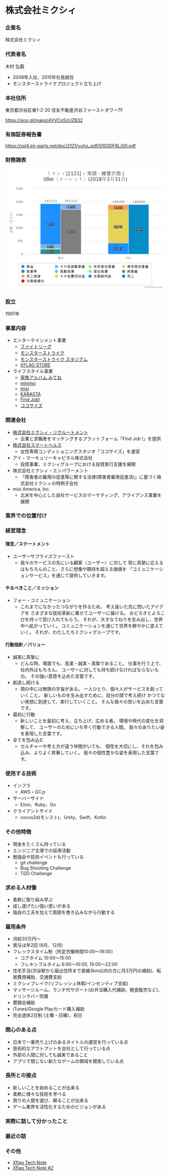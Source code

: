 株式会社ミクシィ
==

### 企業名

株式会社ミクシィ

### 代表者名

木村 弘毅

- 2008年入社、2015年社長就任
- モンスターストライクプロジェクト立ち上げ

### 本社住所

東京都渋谷区東1-2-20 住友不動産渋谷ファーストタワー7F

https://goo.gl/maps/4VVCoSzUZB32

### 有価証券報告書

https://ssl4.eir-parts.net/doc/2121/yuho_pdf/S100DF8L/00.pdf

### 財務諸表

![](assets/2121.png)

### 設立

1997年

### 事業内容

- エンターテインメント事業
  - [ファイトリーグ](https://fight-league.com/)
  - [モンスターストライク](https://www.monster-strike.com/)
  - [モンスターストライク スタジアム](https://www.stadium.monster-strike.com/)
  - [XFLAG STORE](https://store.xflag.com/)
- ライフスタイル事業
  - [家族アルバム みてね](https://mitene.us/)
  - [minimo](https://minimodel.jp/)
  - [mixi](https://mixi.jp/)
  - [KARASTA](https://karasta.net/)
  - [Find Job!](http://www.find-job.net/)
  - [ココサイズ](https://cococise.com/)

### 関連会社

- [株式会社ミクシィ・リクルートメント](http://www.mixi-recruitment.co.jp/)
  - 企業と求職者をマッチングするプラットフォーム「Find Job !」を提供
- [株式会社スマートヘルス](https://smart-health.co.jp/)
  - 女性専用コンディショニングスタジオ「ココサイズ」を運営
- アイ・マーキュリーキャピタル株式会社
  - 投資事業、ミクシィグループにおける投資実行支援を展開
- 株式会社ミクシィ・エンパワーメント
  - 「障害者の雇用の促進等に関する法律(障害者雇用促進法)」に基づく株式会社ミクシィの特例子会社
- mixi America, Inc.
  - 北米を中心とした自社サービスのマーケティング、アライアンス事業を展開

### 業界での位置付け

### 経営理念

#### 理念／ステートメント

- ユーザーサプライズファースト
  - 我々のサービスの先にいる顧客（ユーザー）に対して 常に真摯に応えるはもちろんのこと、さらに想像や期待を超える価値を 「コミュニケーションサービス」を通じて提供していきます。

#### やるべきこと／ミッション

- フォー・コミュニケーション
  - これまでになかったつながりを作るため。 考え抜いた先に閃いたアイデアを さまざまな技術革新に乗せてユーザーに届ける。 おどろきとよろこびを持って受け入れてもらう。 それが、大きなうねりを生み出し、世界中へ拡がっていく。 コミュニケーションを通じて世界を鮮やかに変えていく。 それが、わたしたちミクシィグループです。

#### 行動指針／バリュー

- 誠実に真摯に
  - どんな時、場面でも、高潔・誠実・真摯であること。 仕事を行う上で、社内外はもちろん、 ユーザーに対しても持ち続けなければならないもの。 その強い意思を込めた言葉です。
- 創造し続ける
  - 頭の中には無限の宇宙がある。 一人ひとり、個々人がサービスを創っていくこと。 新しいものを生み出すために、自分の頭で考え続け かつてない発想に到達して、実行していくこと。 そんな我々の思いを込めた言葉です。
- 最初に行動
  - 新しいことを最初に考え、立ち上げ、広める者。 環境や時代の変化を洞察して、 ユーザーのためにいち早く行動できる人間。 我々のありたい姿を表現した言葉です。
- 全てを包み込む
  - カルチャーや考え方が違う仲間がいても、 個性を大切にし、それを包み込み、よりよく昇華していく。 我々の個性豊かな姿を表現した言葉です。

### 使用する技術

- インフラ
  - AWS・GCｐ
- サーバーサイド
  - Elixir、Ruby、Go
- クライアントサイド
  - cocos2d(モンスト)、Unity、Swift、Kotlin

### その他特徴

- 現金をたくさん持っている
- エンジニア主導での採用活動
- 勉強会や技術イベントも行っている
  - git challenge
  - Bug Shooting Challenge
  - TDD Challenge

### 求める人材像

- 柔軟に取り組み学ぶ
- 成し遂げたい強い思いがある
- 独自の工夫を加えて周囲を巻き込みながら行動する

### 雇用条件

- 月給30万円～
- 賞与は年2回 (6月、12月)
- フレックスタイム制（所定労働時間10:00～19:00）
  - コアタイム 10:00〜15:00
  - フレキシブルタイム 6:00〜10:00, 15:00〜22:00
- 住宅手当(渋谷駅から届出住所まで直線3km以内の方に月3万円の補助)、転居費用補助、交通費支給
- ミクシィブレイク(リフレッシュ休暇/インセンティブ支給)
- マッサージルーム、ランチ代サポート(お弁当購入代補助、軽食販売など)、ドリンクバー完備
- 懇親会補助
- iTunes/Google Playカード購入補助
- 完全週休2日制 (土曜・日曜)、祝日

### 関心のある点

- 日本で一番売り上げのあるタイトルの運営を行っている点
- 技術的なアウトプットを会社として行っている点
- 外部の人間に対しても誠実であること
- アプリで閉じない新たなゲームの領域を模索している点

### 長所との接点

- 新しいことを始めることが出来る
- 柔軟に様々な技術を学べる
- 周りの人間を選び、頼ることが出来る
- ゲーム業界を活性化するためのビジョンがある

### 実際に話して分かったこと

### 最近の話

### その他

- [Xflag Tech Note](https://career.xflag.com/report/uploads/XFLAG%20Tech%20Note.pdf)
- [Xflag Tech Note #2](https://speakerdeck.com/mixi_engineers/xflag-tech-note-vol-dot-02)